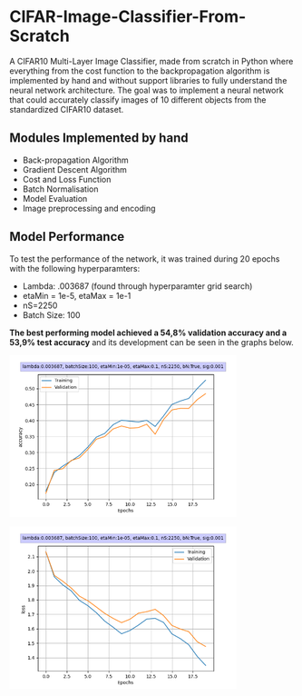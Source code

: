 # CIFAR-Image-Classifier-From-Scratch
A CIFAR10 Multi-Layer Image Classifier, made from scratch in Python where everything from the cost function to the backpropagation algorithm is implemented by hand and without support libraries to fully understand the neural network architecture. The goal was to implement a neural network that could accurately classify images of 10 different objects from the standardized CIFAR10 dataset.


## Modules Implemented by hand
- Back-propagation Algorithm 
- Gradient Descent Algorithm
- Cost and Loss Function
- Batch Normalisation
- Model Evaluation
- Image preprocessing and encoding


## Model Performance

To test the performance of the network, it was trained during 20 epochs with the following hyperparamters:
- Lambda: .003687 (found through hyperparamter grid search) 
- etaMin = 1e-5, etaMax = 1e-1
- nS=2250
- Batch Size: 100

**The best performing model achieved a 54,8% validation accuracy and a 53,9% test accuracy** and its development can be seen in the graphs below.

<img src="./accuracyGraph0.003687_1e-05_0.1_2250_bNTrue_sig0.001.png" alt="accuracyGraph"
	title="accuracyGraph" width="400" />
  
 <img src="./lossGraph0.003687_1e-05_0.1_2250_bNTrue_sig0.001.png" alt="lossGraph"
	title="lossGraph" width="400" />
